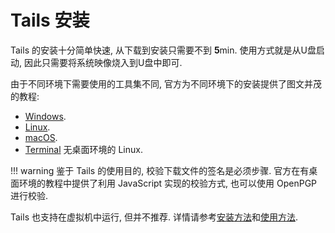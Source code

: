 # Tails 安装

Tails 的安装十分简单快速, 从下载到安装只需要不到 **5**min. 使用方式就是从U盘启动, 因此只需要将系统映像烧入到U盘中即可.  

由于不同环境下需要使用的工具集不同, 官方为不同环境下的安装提供了图文并茂的教程:  

- [Windows](https://tails.boum.org/install/windows/index.en.html).
- [Linux](https://tails.boum.org/install/linux/index.en.html).
- [macOS](https://tails.boum.org/install/mac/index.en.html).
- [Terminal](https://tails.boum.org/install/expert/index.en.html) 无桌面环境的 Linux.

!!! warning
    鉴于 Tails 的使用目的, 校验下载文件的签名是必须步骤. 官方在有桌面环境的教程中提供了利用 JavaScript 实现的校验方式, 也可以使用 OpenPGP 进行校验.  

Tails 也支持在虚拟机中运行, 但并不推荐. 详情请参考[安装方法](https://tails.boum.org/install/vm/index.en.html)和[使用方法](https://tails.boum.org/doc/advanced_topics/virtualization/index.en.html).  
